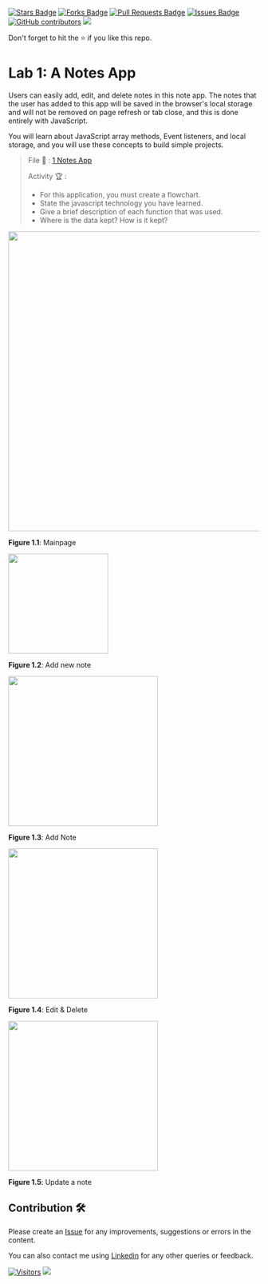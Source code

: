 <a href="https://github.com/drshahizan/learn-php/stargazers"><img src="https://img.shields.io/github/stars/drshahizan/learn-php" alt="Stars Badge"/></a>
<a href="https://github.com/drshahizan/learn-php/network/members"><img src="https://img.shields.io/github/forks/drshahizan/learn-php" alt="Forks Badge"/></a>
<a href="https://github.com/drshahizan/learn-php/pulls"><img src="https://img.shields.io/github/issues-pr/drshahizan/learn-php" alt="Pull Requests Badge"/></a>
<a href="https://github.com/drshahizan/learn-php/issues"><img src="https://img.shields.io/github/issues/drshahizan/learn-php" alt="Issues Badge"/></a>
<a href="https://github.com/drshahizan/learn-php/graphs/contributors"><img alt="GitHub contributors" src="https://img.shields.io/github/contributors/drshahizan/learn-php?color=2b9348"></a>
![](https://visitor-badge.glitch.me/badge?page_id=drshahizan/learn-php)

Don't forget to hit the :star: if you like this repo.

# Lab 1: A Notes App

Users can easily add, edit, and delete notes in this note app. The notes that the user has added to this app will be saved in the browser's local storage and will not be removed on page refresh or tab close, and this is done entirely with JavaScript.

You will learn about JavaScript array methods, Event listeners, and local storage, and you will use these concepts to build simple projects.

> File 📁 : [1 Notes App](./download/1Notes%20App)
> 
> Activity 🏆 :
> - For this application, you must create a flowchart.
> - State the javascript technology you have learned.
> - Give a brief description of each function that was used.
> - Where is the data kept? How is it kept?

<img src="./download/L1adv-a.png" width="600" />

**Figure 1.1**: Mainpage

<img src="./download/L1adv-b.png" width="200" />

**Figure 1.2**: Add new note

<img src="./download/L1adv-c.png" width="300" />

**Figure 1.3**: Add Note

<img src="./download/L1adv-d.png" width="300" />

**Figure 1.4**: Edit & Delete

<img src="./download/L1adv-e.png" width="300" />

**Figure 1.5**: Update a note


## Contribution 🛠️
Please create an [Issue](https://github.com/drshahizan/learn-php/issues) for any improvements, suggestions or errors in the content.

You can also contact me using [Linkedin](https://www.linkedin.com/in/drshahizan/) for any other queries or feedback.

[![Visitors](https://api.visitorbadge.io/api/visitors?path=https%3A%2F%2Fgithub.com%2Fdrshahizan&labelColor=%23697689&countColor=%23555555&style=plastic)](https://visitorbadge.io/status?path=https%3A%2F%2Fgithub.com%2Fdrshahizan)
![](https://hit.yhype.me/github/profile?user_id=81284918)

